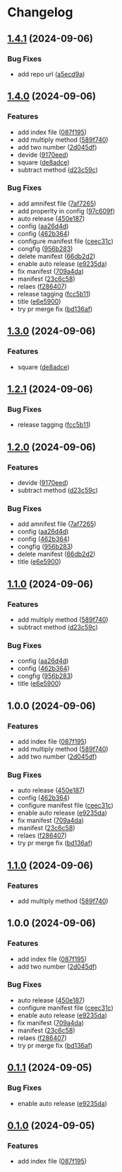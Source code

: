 # Changelog

## [1.4.1](https://github.com/DevRiteshPanchal/realese-notes-test/compare/v1.4.0...v1.4.1) (2024-09-06)


### Bug Fixes

* add repo url ([a5ecd9a](https://github.com/DevRiteshPanchal/realese-notes-test/commit/a5ecd9a6c84a5ccc78ce8416d9ea638865c0a757))

## [1.4.0](https://github.com/DevRiteshPanchal/realese-notes-test/compare/v1.3.0...v1.4.0) (2024-09-06)


### Features

* add index file ([087f195](https://github.com/DevRiteshPanchal/realese-notes-test/commit/087f19550a08eb87089b099f5bf66883fb2f3502))
* add multiply method ([589f740](https://github.com/DevRiteshPanchal/realese-notes-test/commit/589f7407ad558ecaf780567fd4d8b6711d533235))
* add two number ([2d045df](https://github.com/DevRiteshPanchal/realese-notes-test/commit/2d045dfa3ee7aaceccd699662340e84e608f13bd))
* devide ([9170eed](https://github.com/DevRiteshPanchal/realese-notes-test/commit/9170eedb4cba9d91d8e000ba0d228db23677d3fb))
* square ([de8adce](https://github.com/DevRiteshPanchal/realese-notes-test/commit/de8adce8ff5b376fcb6c78a5c9e7d97c927d8c22))
* subtract method ([d23c59c](https://github.com/DevRiteshPanchal/realese-notes-test/commit/d23c59cd61d8e92fde93afd1363038581a0a90e0))


### Bug Fixes

* add amnifest file ([7af7265](https://github.com/DevRiteshPanchal/realese-notes-test/commit/7af726553a9a52d47c300929dd13049d2b2edbd4))
* add properlty in config ([97c609f](https://github.com/DevRiteshPanchal/realese-notes-test/commit/97c609f11324156810d469b9c441d86ae3b437ba))
* auto release ([450e187](https://github.com/DevRiteshPanchal/realese-notes-test/commit/450e187c50cc640ce68327bdade5dec337d4e068))
* config ([aa26d4d](https://github.com/DevRiteshPanchal/realese-notes-test/commit/aa26d4d0417b3ccf5d1fa7c7e12ea97213e96344))
* config ([462b364](https://github.com/DevRiteshPanchal/realese-notes-test/commit/462b3641e2c80d1751c2a01911622b77e4ff3b42))
* configure manifest file ([ceec31c](https://github.com/DevRiteshPanchal/realese-notes-test/commit/ceec31c64ce68d123a44c4999ca694f54437dfe5))
* congfig ([956b283](https://github.com/DevRiteshPanchal/realese-notes-test/commit/956b2830b7463863f19fceab9cea0b54ad5dc39c))
* delete manifest ([66db2d2](https://github.com/DevRiteshPanchal/realese-notes-test/commit/66db2d2445e7545080d3b4eae01a1ae5e92fccd9))
* enable auto release ([e9235da](https://github.com/DevRiteshPanchal/realese-notes-test/commit/e9235da3fe848262ef7cd85aaa911050c4773883))
* fix manifest ([709a4da](https://github.com/DevRiteshPanchal/realese-notes-test/commit/709a4daa2885521a2e9c140dd10edf3b6a80f5d2))
* manifest ([23c6c58](https://github.com/DevRiteshPanchal/realese-notes-test/commit/23c6c58fcbcbd474db800597b6c368123ef5e125))
* relaes ([f286407](https://github.com/DevRiteshPanchal/realese-notes-test/commit/f28640766db584e098d46486a7461d91f6b02976))
* release tagging ([fcc5b11](https://github.com/DevRiteshPanchal/realese-notes-test/commit/fcc5b11088160b4f2b87209513e01aadf639e031))
* title ([e6e5900](https://github.com/DevRiteshPanchal/realese-notes-test/commit/e6e5900d75c15426a4729f0f6dd5aa6565a14e60))
* try pr merge fix ([bd136af](https://github.com/DevRiteshPanchal/realese-notes-test/commit/bd136afe0f2543e24b5eac416afb0ae2f09085d0))

## [1.3.0](https://github.com/DevRiteshPanchal/realese-notes-test/compare/realese-notes-test.v1.2.1...realese-notes-test.v1.3.0) (2024-09-06)


### Features

* square ([de8adce](https://github.com/DevRiteshPanchal/realese-notes-test/commit/de8adce8ff5b376fcb6c78a5c9e7d97c927d8c22))

## [1.2.1](https://github.com/DevRiteshPanchal/realese-notes-test/compare/realese-notes-test-v1.2.0...realese-notes-test.v1.2.1) (2024-09-06)


### Bug Fixes

* release tagging ([fcc5b11](https://github.com/DevRiteshPanchal/realese-notes-test/commit/fcc5b11088160b4f2b87209513e01aadf639e031))

## [1.2.0](https://github.com/DevRiteshPanchal/realese-notes-test/compare/realese-notes-test-v1.1.0...realese-notes-test-v1.2.0) (2024-09-06)


### Features

* devide ([9170eed](https://github.com/DevRiteshPanchal/realese-notes-test/commit/9170eedb4cba9d91d8e000ba0d228db23677d3fb))
* subtract method ([d23c59c](https://github.com/DevRiteshPanchal/realese-notes-test/commit/d23c59cd61d8e92fde93afd1363038581a0a90e0))


### Bug Fixes

* add amnifest file ([7af7265](https://github.com/DevRiteshPanchal/realese-notes-test/commit/7af726553a9a52d47c300929dd13049d2b2edbd4))
* config ([aa26d4d](https://github.com/DevRiteshPanchal/realese-notes-test/commit/aa26d4d0417b3ccf5d1fa7c7e12ea97213e96344))
* config ([462b364](https://github.com/DevRiteshPanchal/realese-notes-test/commit/462b3641e2c80d1751c2a01911622b77e4ff3b42))
* congfig ([956b283](https://github.com/DevRiteshPanchal/realese-notes-test/commit/956b2830b7463863f19fceab9cea0b54ad5dc39c))
* delete manifest ([66db2d2](https://github.com/DevRiteshPanchal/realese-notes-test/commit/66db2d2445e7545080d3b4eae01a1ae5e92fccd9))
* title ([e6e5900](https://github.com/DevRiteshPanchal/realese-notes-test/commit/e6e5900d75c15426a4729f0f6dd5aa6565a14e60))

## [1.1.0](https://github.com/DevRiteshPanchal/realese-notes-test/compare/realese-notes-test-v1.0.0...realese-notes-test-v1.1.0) (2024-09-06)


### Features

* add multiply method ([589f740](https://github.com/DevRiteshPanchal/realese-notes-test/commit/589f7407ad558ecaf780567fd4d8b6711d533235))
* subtract method ([d23c59c](https://github.com/DevRiteshPanchal/realese-notes-test/commit/d23c59cd61d8e92fde93afd1363038581a0a90e0))


### Bug Fixes

* config ([aa26d4d](https://github.com/DevRiteshPanchal/realese-notes-test/commit/aa26d4d0417b3ccf5d1fa7c7e12ea97213e96344))
* config ([462b364](https://github.com/DevRiteshPanchal/realese-notes-test/commit/462b3641e2c80d1751c2a01911622b77e4ff3b42))
* congfig ([956b283](https://github.com/DevRiteshPanchal/realese-notes-test/commit/956b2830b7463863f19fceab9cea0b54ad5dc39c))
* title ([e6e5900](https://github.com/DevRiteshPanchal/realese-notes-test/commit/e6e5900d75c15426a4729f0f6dd5aa6565a14e60))

## 1.0.0 (2024-09-06)


### Features

* add index file ([087f195](https://github.com/DevRiteshPanchal/realese-notes-test/commit/087f19550a08eb87089b099f5bf66883fb2f3502))
* add multiply method ([589f740](https://github.com/DevRiteshPanchal/realese-notes-test/commit/589f7407ad558ecaf780567fd4d8b6711d533235))
* add two number ([2d045df](https://github.com/DevRiteshPanchal/realese-notes-test/commit/2d045dfa3ee7aaceccd699662340e84e608f13bd))


### Bug Fixes

* auto release ([450e187](https://github.com/DevRiteshPanchal/realese-notes-test/commit/450e187c50cc640ce68327bdade5dec337d4e068))
* config ([462b364](https://github.com/DevRiteshPanchal/realese-notes-test/commit/462b3641e2c80d1751c2a01911622b77e4ff3b42))
* configure manifest file ([ceec31c](https://github.com/DevRiteshPanchal/realese-notes-test/commit/ceec31c64ce68d123a44c4999ca694f54437dfe5))
* enable auto release ([e9235da](https://github.com/DevRiteshPanchal/realese-notes-test/commit/e9235da3fe848262ef7cd85aaa911050c4773883))
* fix manifest ([709a4da](https://github.com/DevRiteshPanchal/realese-notes-test/commit/709a4daa2885521a2e9c140dd10edf3b6a80f5d2))
* manifest ([23c6c58](https://github.com/DevRiteshPanchal/realese-notes-test/commit/23c6c58fcbcbd474db800597b6c368123ef5e125))
* relaes ([f286407](https://github.com/DevRiteshPanchal/realese-notes-test/commit/f28640766db584e098d46486a7461d91f6b02976))
* try pr merge fix ([bd136af](https://github.com/DevRiteshPanchal/realese-notes-test/commit/bd136afe0f2543e24b5eac416afb0ae2f09085d0))

## [1.1.0](https://github.com/DevRiteshPanchal/realese-notes-test/compare/realese-notes-test-v1.0.0...realese-notes-test-v1.1.0) (2024-09-06)


### Features

* add multiply method ([589f740](https://github.com/DevRiteshPanchal/realese-notes-test/commit/589f7407ad558ecaf780567fd4d8b6711d533235))

## 1.0.0 (2024-09-06)


### Features

* add index file ([087f195](https://github.com/DevRiteshPanchal/realese-notes-test/commit/087f19550a08eb87089b099f5bf66883fb2f3502))
* add two number ([2d045df](https://github.com/DevRiteshPanchal/realese-notes-test/commit/2d045dfa3ee7aaceccd699662340e84e608f13bd))


### Bug Fixes

* auto release ([450e187](https://github.com/DevRiteshPanchal/realese-notes-test/commit/450e187c50cc640ce68327bdade5dec337d4e068))
* configure manifest file ([ceec31c](https://github.com/DevRiteshPanchal/realese-notes-test/commit/ceec31c64ce68d123a44c4999ca694f54437dfe5))
* enable auto release ([e9235da](https://github.com/DevRiteshPanchal/realese-notes-test/commit/e9235da3fe848262ef7cd85aaa911050c4773883))
* fix manifest ([709a4da](https://github.com/DevRiteshPanchal/realese-notes-test/commit/709a4daa2885521a2e9c140dd10edf3b6a80f5d2))
* manifest ([23c6c58](https://github.com/DevRiteshPanchal/realese-notes-test/commit/23c6c58fcbcbd474db800597b6c368123ef5e125))
* relaes ([f286407](https://github.com/DevRiteshPanchal/realese-notes-test/commit/f28640766db584e098d46486a7461d91f6b02976))
* try pr merge fix ([bd136af](https://github.com/DevRiteshPanchal/realese-notes-test/commit/bd136afe0f2543e24b5eac416afb0ae2f09085d0))

## [0.1.1](https://github.com/DevRiteshPanchal/realese-notes-test/compare/v0.1.0...v0.1.1) (2024-09-05)


### Bug Fixes

* enable auto release ([e9235da](https://github.com/DevRiteshPanchal/realese-notes-test/commit/e9235da3fe848262ef7cd85aaa911050c4773883))

## [0.1.0](https://github.com/DevRiteshPanchal/realese-notes-test/compare/v0.0.1...v0.1.0) (2024-09-05)


### Features

* add index file ([087f195](https://github.com/DevRiteshPanchal/realese-notes-test/commit/087f19550a08eb87089b099f5bf66883fb2f3502))
